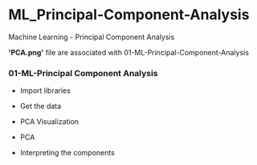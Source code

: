 # ML_Principal-Component-Analysis
Machine Learning - Principal Component Analysis


**'PCA.png'**
file are associated with 01-ML-Principal-Component-Analysis

### 01-ML-Principal Component Analysis
- Import libraries

- Get the data

- PCA Visualization

- PCA

- Interpreting the components
